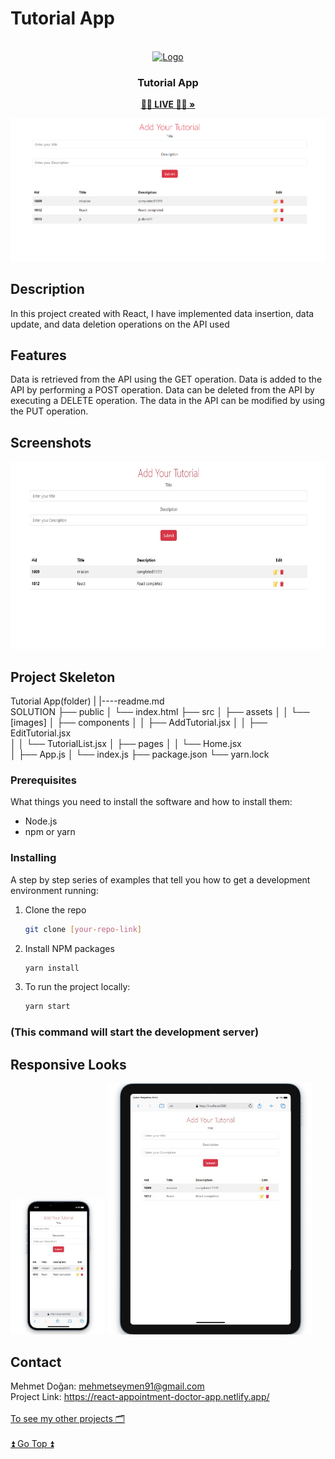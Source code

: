 # Tutorial App

<br />
<div align="center" id="readme-top">
  <a href="#">
    <img src="https://encrypted-tbn0.gstatic.com/images?q=tbn:ANd9GcSRZVuEXO3uDjkw42ZGSrUyp5o8LTaw0iseFw&usqp=CAU" alt="Logo" width="400" height="100">
  </a>

  <h3 align="center">Tutorial App</h3>
  <p align="center">
    <a href="https://react-tutorial-app-iota.vercel.app/"><strong> 👩‍⚕️ LIVE 👨‍⚕️ »</strong></a>
    <br />
  </p>
</div>

<img src="./public/Animation.gif" >

## Description


In this project created with React, I have implemented data insertion, data update, and data deletion operations on the API used

## Features

Data is retrieved from the API using the GET operation.
Data is added to the API by performing a POST operation.
Data can be deleted from the API by executing a DELETE operation.
The data in the API can be modified by using the PUT operation.

## Screenshots
<img src="./public/Screenshot_1.jpg" alt="modalImg" width="100%" height="300px">



## Project Skeleton
Tutorial App(folder)
|
|----readme.md         
SOLUTION
├── public
│     └── index.html
├── src
│    ├── assets
│    │       └── [images]
│    ├── components
│    │       ├── AddTutorial.jsx
│    │       ├── EditTutorial.jsx  
│    │       └── TutorialList.jsx 
│    ├── pages
│    │       └── Home.jsx        
│    ├── App.js
│    └── index.js
├── package.json
└── yarn.lock

### Prerequisites

What things you need to install the software and how to install them:

-   Node.js
-   npm or yarn

### Installing

A step by step series of examples that tell you how to get a development environment running:

1. Clone the repo
    ```sh
    git clone [your-repo-link]
    ```
2. Install NPM packages
    ```sh
    yarn install
    ```
3. To run the project locally:
    ```sh
    yarn start
    ```

### (This command will start the development server)

## Responsive Looks

<img src="./public/Screenshot_2.jpg" alt="modalImg" width="30%">
<img src="./public/Screenshot_3.jpg" alt="modalImg" width="65%" >

## Contact

Mehmet Doğan: mehmetseymen91@gmail.com <br>
Project Link: https://react-appointment-doctor-app.netlify.app/<br><br>
 [To see my other projects 🗂](https://github.com/Mehmet-github06) <br><br>
 <a href="readme-top" >⏫ Go Top ⏫</a>